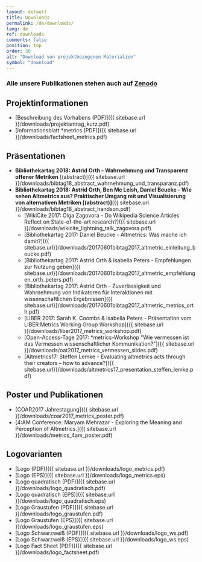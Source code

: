 ```yaml
---
layout: default
title: Downloads
permalink: /de/downloads/
lang: de
ref: downloads
comments: false
position: top
order: 30
alt: "Download von projektbezogenen Materialien"
symbol: "download"
---
```

<!-- Start editing content here -->
### Alle unsere Publikationen stehen auch auf [Zenodo](https://zenodo.org/communities/metrics-project?page=1&size=20)  
## Projektinformationen
  * [Beschreibung des Vorhabens (PDF)]({{ sitebase.url }}/downloads/projektantrag_kurz.pdf)   
  * [Informationsblatt \*metrics (PDF)]({{ sitebase.url }}/downloads/factsheet_metrics.pdf)  

## Präsentationen  
* **Bibliothekartag 2018: Astrid Orth - Wahrnehmung und Transparenz offener Metriken** [(abstract)]({{ sitebase.url }}/downloads/bibtag18_abstract_wahrnehmung_und_transparanz.pdf)  
* **Bibliothekartag 2018: Astrid Orth, Ben Mc Leish, Daniel Beucke - Wie sehen Altmetrics aus? Praktischer Umgang mit und Visualisierung von alternativen Metriken [(abstract)]**({{ sitebase.url }}/downloads/bibtag18_abstract_handson.pdf)  
  * [WikiCite 2017: Olga Zagovora - Do Wikipedia Science Articles Reflect on State-of-the-art research?]({{ sitebase.url }}/downloads/wikicite_lightning_talk_zagovora.pdf)   
  * [Bibliothekartag 2017: Daniel Beucke - Altmetrics: Was mache ich damit?]({{ sitebase.url}}/downloads/20170601bibtag2017_altmetric_einleitung_beucke.pdf)  
  * [Bibliothekartag 2017: Astrid Orth & Isabella Peters - Empfehlungen zur Nutzung geben]({{ sitebase.url}}/downloads/20170601bibtag2017_altmetric_empfehlungen_orth_peters.pdf)  
  * [Bibliothekartag 2017: Astrid Orth - Zuverlässigkeit und Wahrnehmung von Indikatoren für Interaktionen mit wissenschaftlichen Ergebnissen]({{ sitebase.url}}/downloads/20170601bibtag2017_altmetric_metrics_orth.pdf)  
  * [LIBER 2017: Sarah K. Coombs & Isabella Peters - Präsentation vom LIBER Metrics Working Group Workshop]({{ sitebase.url }}/downloads/liber2017_metrics_workshop.pdf)  
  * [Open-Access-Tage 2017: \*metrics-Workshop "Wie vermessen ist das Vermessen wissenschaftlicher Kommunikation?"]({{ sitebase.url }}/downloads/oat2017_metrics_vermessen_slides.pdf)
  * [Altmetrics17: Steffen Lemke - Evaluating altmetrics acts through their creators – how to advance?]({{ sitebase.url}}/downloads/altmetrics17_presentation_steffen_lemke.pdf)  


## Poster und Publikationen
  * [COAR2017 Jahrestagung]({{ sitebase.url }}/downloads/coar2017_metrics_poster.pdf)  
  * [4:AM Conference:  Maryam Mehrazar - Exploring the Meaning and Perception of Altmetrics.]({{ sitebase.url }}/downloads/metrics_4am_poster.pdf)

## Logovarianten
  * [Logo (PDF)]({{ sitebase.url }}/downloads/logo_metrics.pdf)
  * [Logo (EPS)]({{ sitebase.url }}/downloads/logo_metrics.eps)
  * [Logo quadratisch (PDF)]({{ sitebase.url }}/downloads/logo_quadratisch.pdf)
  * [Logo quadratisch (EPS)]({{ sitebase.url }}/downloads/logo_quadratisch.eps)
  * [Logo Graustufen (PDF)]({{ sitebase.url }}/downloads/logo_graustufen.pdf)
  * [Logo Graustufen (EPS)]({{ sitebase.url }}/downloads/logo_graustufen.eps)  
  * [Logo Schwarzweiß (PDF)]({{ sitebase.url }}/downloads/logo_ws.pdf)  
  * [Logo Schwarzweiß (EPS)]({{ sitebase.url }}/downloads/logo_ws.eps)  
  * [Logo Fact Sheet (PDF)]({{ sitebase.url }}/downloads/logo_factsheet.pdf)   
